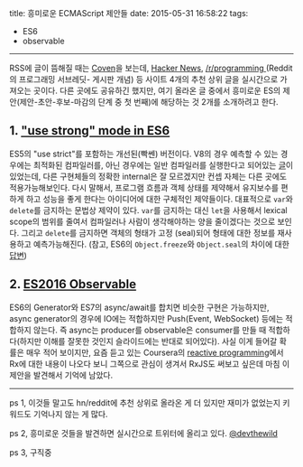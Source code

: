 title: 흥미로운 ECMAScript 제안들
date: 2015-05-31 16:58:22
tags: 
- ES6
- observable
---

RSS에 글이 뜸해질 때는 [Coven](http://www.coven.link/)을 보는데, [Hacker News](https://news.ycombinator.com/), [/r/programming
](http://www.reddit.com/r/programming)(Reddit의 프로그래밍 서브레딧- 게시판 개념) 등 사이트 4개의 추천 상위 글을 실시간으로 가져오는 곳이다.
다른 곳에도 공유하긴 했지만, 여기 올라온 글 중에서 흥미로운 ES의 제안(제안-초안-후보-마감의 단계 중 첫 번째)에 해당하는 것 2개를 소개하려고 한다.



## 1. ["use strong" mode in ES6](https://docs.google.com/document/d/1Qk0qC4s_XNCLemj42FqfsRLp49nDQMZ1y7fwf5YjaI4/preview)

ES5의 "use strict"를 포함하는 개선된(빡쎈) 버전이다. V8의 경우 예측할 수 있는 경우에는 최적화된 컴파일러를, 아닌 경우에는 일반 컴파일러를 실행한다고 
되어있는 [글](https://github.com/petkaantonov/bluebird/wiki/Optimization-killers#some-v8-background)이 있었는데, 다른 구현체들의 
정확한 internal은 잘 모르겠지만 컨셉 자체는 다른 곳에도 적용가능해보인다. 다시 말해서, 프로그램 흐름과 객체 상태를 제약해서 유지보수를 편하게 하고
성능을 좋게 한다는 아이디어에 대한 구체적인 제약들이다. 대표적으로 `var`와 `delete`를 금지하는 문법상 제약이 있다. `var`를 금지하는 대신 `let`을
사용해서 lexical scope의 범위를 줄여서 컴파일러나 사람이 생각해야하는 양을 줄이겠다는 것으로 보인다. 그리고 `delete`를 금지하면 객체의 형태가 고정
(seal)되어 형태에 대한 정보를 재사용하고 예측가능해진다.
(참고, ES6의 `Object.freeze`와 `Object.seal`의 차이에 대한 [답변](http://stackoverflow.com/questions/21402108/difference-between-freeze-and-seal-in-javascript))


## 2. [ES2016 Observable](https://docs.google.com/file/d/1uEVcOgJIMsHjN1vypKKyfmDRg_bz5cKXpo0v4Nc0q8NfqKolBeSDHIj8z9GS8A4EiMpZ8QQ3l87Q_wF3/preview)

ES6의 Generator와 ES7의 async/await를 합치면 비슷한 구현은 가능하지만, async generator의 경우에 IO에는 적합하지만 Push(Event, WebSocket)
등에는 적합하지 않는다. 즉 async는 producer를 observable은 consumer를 만들 때 적합하다(하지만 이해를 잘못한 것인지 슬라이드에는 반대로 되어있다).
사실 이게 들어갈 확률은 매우 적어 보이지만, 요즘 듣고 있는 Coursera의 [reactive programming](https://class.coursera.org/reactive-002/)에서
Rx에 대한 내용이 나오다 보니 그쪽으로 관심이 생겨서 RxJS도 써보고 싶은데 마침 이 제안을 발견해서 기억에 남았다.

---

ps 1, 이것들 말고도 hn/reddit에 추천 상위로 올라온 게 더 있지만 재미가 없었는지 키워드도 기억나지 않는 게 많다. 

ps 2, 흥미로운 것들을 발견하면 실시간으로 트위터에 올리고 있다. [@devthewild](https://twitter.com/@devthewild)

ps 3, 구직중